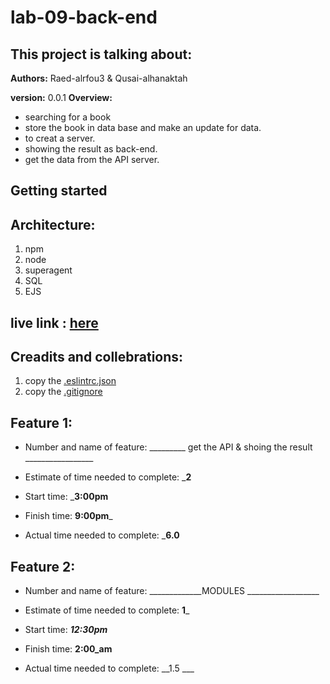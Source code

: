 # lab-09-back-end

## This project is talking about:


**Authors:** Raed-alrfou3 & Qusai-alhanaktah

**version:** 0.0.1
**Overview:**
*  searching for a book 
* store the book in data base and make an update for data.
* to creat a server. 
* showing the result as back-end.
* get the data from the API server.

## Getting started


## Architecture:
1. npm 
2. node 
3. superagent
4. SQL
5. EJS


## live link : [here](https://qusai-alhanaktah.github.io/book_app/)


## Creadits and collebrations:
1. copy the [.eslintrc.json](https://github.com/LTUC/amman-201d2/blob/master/configs/.eslintrc.json)
2. copy the [.gitignore](https://github.com/LTUC/amman-301d2/blob/master/class-00/lab-d/starter-code/.gitignore)


## Feature 1:

* Number and name of feature: _________ get the API & shoing the result _________________

* Estimate of time needed to complete: ___2__

* Start time: ___3:00pm__

* Finish time: __9:00pm___

* Actual time needed to complete: ___6.0__

## Feature 2:

* Number and name of feature: _____________MODULES __________________

* Estimate of time needed to complete: __1___

* Start time: ___12:30pm___

* Finish time: __2:00_am__

* Actual time needed to complete: __1.5 ___